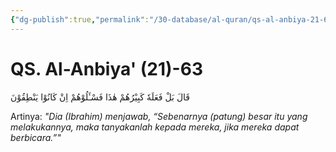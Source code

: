 ```yaml
---
{"dg-publish":true,"permalink":"/30-database/al-quran/qs-al-anbiya-21-63/"}
---
```



# QS. Al-Anbiya' (21)-63
قَالَ بَلْ فَعَلَهٗ كَبِيْرُهُمْ هٰذَا فَسْـَٔلُوْهُمْ اِنْ كَانُوْا يَنْطِقُوْنَ 

Artinya: *"Dia (Ibrahim) menjawab, “Sebenarnya (patung) besar itu yang melakukannya, maka tanyakanlah kepada mereka, jika mereka dapat berbicara.”"*

